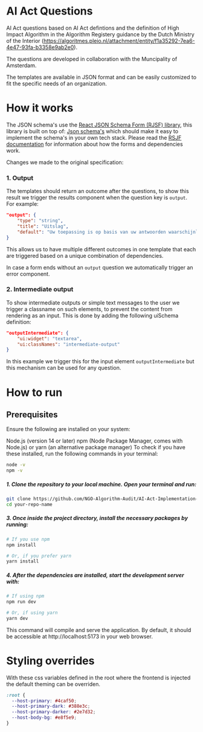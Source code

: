 # AI Act Questions

AI Act questions based on AI Act defintions and the definition of High Impact Algorithm in the Algorithm Registery guidance by the Dutch Ministry of the Interior (https://algoritmes.pleio.nl/attachment/entity/f1a35292-7ea6-4e47-93fa-b3358e9ab2e0).

The questions are developed in collaboration with the Muncipality of Amsterdam.

The templates are available in JSON format and can be easily customized to fit the specific needs of an organization.

# How it works

The JSON schema's use the [React JSON Schema Form (RJSF) library](https://github.com/rjsf-team/react-jsonschema-form), this library is built on top of: [Json schema's](https://json-schema.org/) which should make it easy to implement the schema's in your own tech stack.
Please read the [RSJF documentation](https://rjsf-team.github.io/react-jsonschema-form/docs/) for information about how the forms and dependencies work.

Changes we made to the original specification:

### 1. Output

The templates should return an outcome after the questions, to show this result we trigger the results component when the question key is `output`. For example:

```json
"output": {
    "type": "string",
    "title": "Uitslag",
    "default": "Uw toepassing is op basis van uw antwoorden waarschijnlijk een impactvol algoritme."
}
```

This allows us to have multiple different outcomes in one template that each are triggered based on a unique combination of dependencies.

In case a form ends without an `output` question we automatically trigger an error component.

### 2. Intermediate output

To show intermediate outputs or simple text messages to the user we trigger a classname on such elements, to prevent the content from rendering as an input. This is done by adding the following uiSchema definition:

```json
"outputIntermediate": {
    "ui:widget": "textarea",
    "ui:classNames": "intermediate-output"
}
```

In this example we trigger this for the input element `outputIntermediate` but this mechanism can be used for any question.

# How to run

## Prerequisites

Ensure the following are installed on your system:

Node.js (version 14 or later)
npm (Node Package Manager, comes with Node.js) or yarn (an alternative package manager)
To check if you have these installed, run the following commands in your terminal:

```bash
node -v
npm -v
```

##### 1. Clone the repository to your local machine. Open your terminal and run:

```bash
git clone https://github.com/NGO-Algorithm-Audit/AI-Act-Implementation-Tool.git
cd your-repo-name
```

##### 3. Once inside the project directory, install the necessary packages by running:

```bash
# If you use npm
npm install

# Or, if you prefer yarn
yarn install
```

##### 4. After the dependencies are installed, start the development server with:

```bash
# If using npm
npm run dev

# Or, if using yarn
yarn dev
```

This command will compile and serve the application. By default, it should be accessible at http://localhost:5173 in your web browser.

# Styling overrides

With these css variables defined in the root where the frontend is injected the default theming can be overriden.

```css
:root {
  --host-primary: #4caf50;
  --host-primary-dark: #388e3c;
  --host-primary-darker: #2e7d32;
  --host-body-bg: #e8f5e9;
}
```
